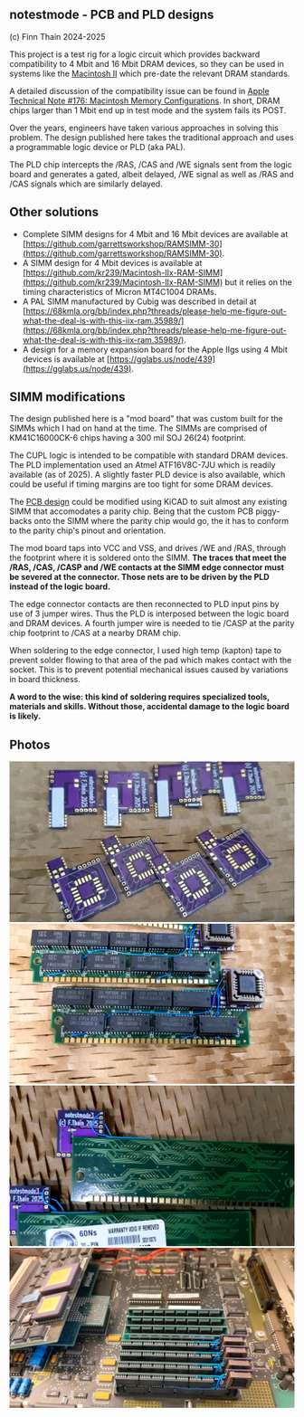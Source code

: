 ## notestmode - PCB and PLD designs

(c) Finn Thain 2024-2025

This project is a test rig for a logic circuit which provides backward compatibility to 4 Mbit and 16 Mbit DRAM devices, so they can be used in systems like the [Macintosh II](https://en.wikipedia.org/wiki/Macintosh_II) which pre-date the relevant DRAM standards.

A detailed discussion of the compatibility issue can be found in [Apple Technical Note #176: Macintosh Memory Configurations](https://www.tech-insider.org/mac/research/acrobat/9204.pdf). In short, DRAM chips larger than 1 Mbit end up in test mode and the system fails its POST.

Over the years, engineers have taken various approaches in solving this problem. The design published here takes the traditional approach and uses a programmable logic device or PLD (aka PAL).

The PLD chip intercepts the /RAS, /CAS and /WE signals sent from the logic board and generates a gated, albeit delayed, /WE signal as well as /RAS and /CAS signals which are similarly delayed.

## Other solutions

- Complete SIMM designs for 4 Mbit and 16 Mbit devices are available at [https://github.com/garrettsworkshop/RAMSIMM-30](https://github.com/garrettsworkshop/RAMSIMM-30).
- A SIMM design for 4 Mbit devices is available at [https://github.com/kr239/Macintosh-IIx-RAM-SIMM](https://github.com/kr239/Macintosh-IIx-RAM-SIMM) but it relies on the timing characteristics of Micron MT4C1004 DRAMs.
- A PAL SIMM manufactured by Cubig was described in detail at [https://68kmla.org/bb/index.php?threads/please-help-me-figure-out-what-the-deal-is-with-this-iix-ram.35989/](https://68kmla.org/bb/index.php?threads/please-help-me-figure-out-what-the-deal-is-with-this-iix-ram.35989/).
- A design for a memory expansion board for the Apple IIgs using 4 Mbit devices is available at [https://gglabs.us/node/439](https://gglabs.us/node/439).

## SIMM modifications

The design published here is a "mod board" that was custom built for the SIMMs which I had on hand at the time. The SIMMs are comprised of KM41C16000CK-6 chips having a 300 mil SOJ 26(24) footprint.

The CUPL logic is intended to be compatible with standard DRAM devices. The PLD implementation used an Atmel ATF16V8C-7JU which is readily available (as of 2025). A slightly faster PLD device is also available, which could be useful if timing margins are too tight for some DRAM devices.

The [PCB design](https://oshpark.com/shared_projects/0zsSkGAM) could be modified using KiCAD to suit almost any existing SIMM that accomodates a parity chip. Being that the custom PCB piggy-backs onto the SIMM where the parity chip would go, the it has to conform to the parity chip's pinout and orientation.

The mod board taps into VCC and VSS, and drives /WE and /RAS, through the footprint where it is soldered onto the SIMM.  **The traces that meet the /RAS, /CAS, /CASP and /WE contacts at the SIMM edge connector must be severed at the connector. Those nets are to be driven by the PLD instead of the logic board.**

The edge connector contacts are then reconnected to PLD input pins by use of 3 jumper wires. Thus the PLD is interposed between the logic board and DRAM devices. A fourth jumper wire is needed to tie /CASP at the parity chip footprint to /CAS at a nearby DRAM chip.

When soldering to the edge connector, I used high temp (kapton) tape to prevent solder flowing to that area of the pad which makes contact with the socket. This is to prevent potential mechanical issues caused by variations in board thickness.

**A word to the wise: this kind of soldering requires specialized tools, materials and skills. Without those, accidental damage to the logic board is likely.**

## Photos

![](docs/IMG_20250404_154658.jpg)
![](docs/IMG_20250411_140324.jpg)
![](docs/IMG_20250411_140603.jpg)
![](docs/IMG_20250423_154605.jpg)
